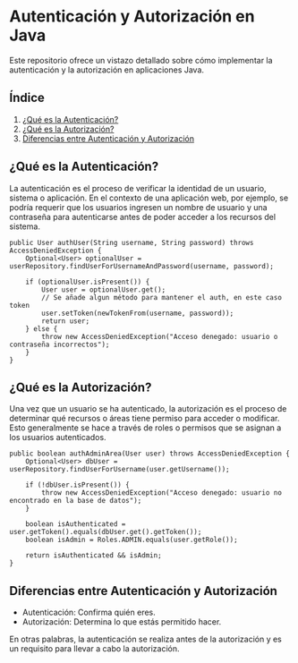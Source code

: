 # Autenticación y Autorización en Java

Este repositorio ofrece un vistazo detallado sobre cómo implementar la autenticación y la autorización en aplicaciones Java.

## Índice
1. [¿Qué es la Autenticación?](#qué-es-la-autenticación)
2. [¿Qué es la Autorización?](#qué-es-la-autorización)
3. [Diferencias entre Autenticación y Autorización](#diferencias-entre-autenticación-y-autorización)

## ¿Qué es la Autenticación?

La autenticación es el proceso de verificar la identidad de un usuario, sistema o aplicación. En el contexto de una aplicación web, por ejemplo, se podría requerir que los usuarios ingresen un nombre de usuario y una contraseña para autenticarse antes de poder acceder a los recursos del sistema.

```
public User authUser(String username, String password) throws AccessDeniedException {
    Optional<User> optionalUser = userRepository.findUserForUsernameAndPassword(username, password);
    
    if (optionalUser.isPresent()) {
        User user = optionalUser.get();
        // Se añade algun método para mantener el auth, en este caso token
        user.setToken(newTokenFrom(username, password));
        return user;
    } else {
        throw new AccessDeniedException("Acceso denegado: usuario o contraseña incorrectos");
    }
}

```

## ¿Qué es la Autorización?

Una vez que un usuario se ha autenticado, la autorización es el proceso de determinar qué recursos o áreas tiene permiso para acceder o modificar. Esto generalmente se hace a través de roles o permisos que se asignan a los usuarios autenticados.

```
public boolean authAdminArea(User user) throws AccessDeniedException {
    Optional<User> dbUser = userRepository.findUserForUsername(user.getUsername());
    
    if (!dbUser.isPresent()) {
        throw new AccessDeniedException("Acceso denegado: usuario no encontrado en la base de datos");
    }
    
    boolean isAuthenticated = user.getToken().equals(dbUser.get().getToken());
    boolean isAdmin = Roles.ADMIN.equals(user.getRole());
    
    return isAuthenticated && isAdmin;
}
```

## Diferencias entre Autenticación y Autorización

* Autenticación: Confirma quién eres.
* Autorización: Determina lo que estás permitido hacer.

En otras palabras, la autenticación se realiza antes de la autorización y es un requisito para llevar a cabo la autorización.

